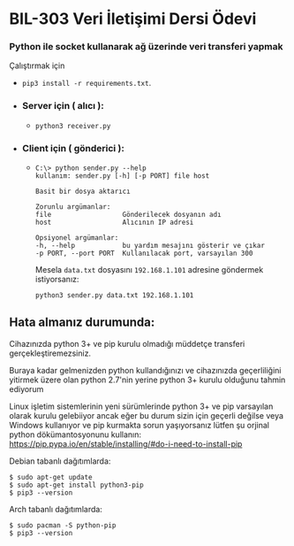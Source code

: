 # BIL-303 Veri İletişimi Dersi Ödevi

### Python ile socket kullanarak ağ üzerinde veri transferi yapmak

Çalıştırmak için
- `pip3 install -r requirements.txt`.
- ### Server için ( alıcı ):
    - 
        ```
        python3 receiver.py
        ```
- ### Client için ( gönderici ):
    - 
        ```
        C:\> python sender.py --help
        kullanım: sender.py [-h] [-p PORT] file host

        Basit bir dosya aktarıcı

        Zorunlu argümanlar:
        file                  Gönderilecek dosyanın adı
        host                  Alıcının IP adresi

        Opsiyonel argümanlar:
        -h, --help            bu yardım mesajını gösterir ve çıkar
        -p PORT, --port PORT  Kullanılacak port, varsayılan 300
        ```
        Mesela `data.txt` dosyasını `192.168.1.101` adresine göndermek istiyorsanız:
        ```
        python3 sender.py data.txt 192.168.1.101
        ```
## Hata almanız durumunda:
   Cihazınızda python 3+ ve pip kurulu olmadığı müddetçe transferi gerçekleştiremezsiniz.
   
   Buraya kadar gelmenizden python kullandığınızı ve cihazınızda geçerliliğini yitirmek üzere olan python 2.7'nin yerine python 3+ kurulu olduğunu tahmin ediyorum
   
   Linux işletim sistemlerinin yeni sürümlerinde python 3+ ve pip varsayılan olarak kurulu gelebiiyor ancak eğer bu durum sizin için geçerli değilse veya Windows kullanıyor ve pip kurmakta sorun yaşıyorsanız lütfen şu orjinal python dökümantosyonunu kullanın:
   https://pip.pypa.io/en/stable/installing/#do-i-need-to-install-pip

Debian tabanlı dağıtımlarda:

    $ sudo apt-get update
    $ sudo apt-get install python3-pip
    $ pip3 --version
    
Arch tabanlı dağıtımlarda:

    $ sudo pacman -S python-pip
    $ pip3 --version

